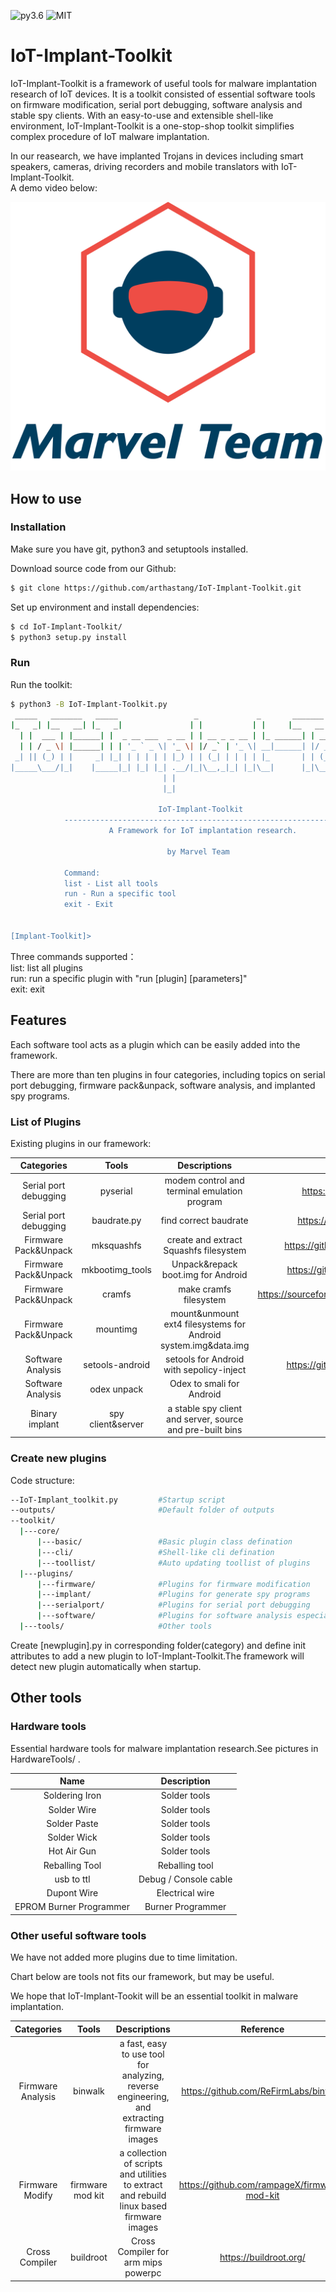 ![py3.6](https://img.shields.io/badge/python-3.6-blue.svg)
![MIT](https://img.shields.io/github/license/mashape/apistatus.svg)


# IoT-Implant-Toolkit
IoT-Implant-Toolkit is a framework of useful tools for malware implantation research of IoT devices. It is a toolkit consisted of essential software tools on firmware modification, serial port debugging, software analysis and stable spy clients. With an easy-to-use and extensible shell-like environment, IoT-Implant-Toolkit is a one-stop-shop toolkit simplifies complex procedure of IoT malware implantation. 

In our reasearch, we have implanted Trojans in devices including smart speakers, cameras, driving recorders and mobile translators with IoT-Implant-Toolkit.   
A demo video below: 

[![test video](resources/MarvelTeamLogo.png)](resources/testvideo.mp4 "test video")


## How to use

### Installation

Make sure you have git, python3 and setuptools installed.

Download source code from our Github:
```bash
$ git clone https://github.com/arthastang/IoT-Implant-Toolkit.git

```
Set up environment and install dependencies:
```bash
$ cd IoT-Implant-Toolkit/
$ python3 setup.py install

```

### Run

Run the toolkit:
```bash
$ python3 -B IoT-Implant-Toolkit.py
 _____   _______   _____                 _             _       _______          _ _    _ _   
|_   _| |__   __| |_   _|               | |           | |     |__   __|        | | |  (_) |  
  | |  ___ | |______| |  _ __ ___  _ __ | | __ _ _ __ | |_ ______| | ___   ___ | | | ___| |_ 
  | | / _ \| |______| | | '_ ` _ \| '_ \| |/ _` | '_ \| __|______| |/ _ \ / _ \| | |/ / | __|
 _| || (_) | |     _| |_| | | | | | |_) | | (_| | | | | |_       | | (_) | (_) | |   <| | |_ 
|_____\___/|_|    |_____|_| |_| |_| .__/|_|\__,_|_| |_|\__|      |_|\___/ \___/|_|_|\_\_|\__|
                                  | |                                                        
                                  |_|                                                        
            
                                 IoT-Implant-Toolkit
            -------------------------------------------------------------
                      A Framework for IoT implantation research.

                                   by Marvel Team

            Command:
            list - List all tools
            run - Run a specific tool
            exit - Exit

                
[Implant-Toolkit]>

```
Three commands supported：  
list: list all plugins  
run: run a specific plugin with "run [plugin] [parameters]"  
exit: exit  

## Features
Each software tool acts as a plugin which can be easily added into the framework.
   
There are more than ten plugins in four categories, including topics on serial port debugging, firmware pack&unpack, software analysis, and implanted spy programs.

### List of Plugins

Existing plugins in our framework:

Categories | Tools | Descriptions | Reference |
:---------: | :---------:| :----------:| :----------:|
Serial port debugging | pyserial | modem control and terminal emulation program | https://github.com/pyserial/pyserial |
Serial port debugging | baudrate.py | find correct baudrate | https://github.com/devttys0/baudrate |
Firmware Pack&Unpack | mksquashfs | create and extract Squashfs filesystem | https://github.com/plougher/squashfs-tools |
Firmware Pack&Unpack | mkbootimg_tools | Unpack&repack boot.img for Android | https://github.com/xiaolu/mkbootimg_tools |
Firmware Pack&Unpack | cramfs | make cramfs filesystem |  https://sourceforge.net/projects/cramfs/files/cramfs/1.1/ |
Firmware Pack&Unpack | mountimg | mount&unmount ext4 filesystems for Android system.img&data.img |  On our github |
Software Analysis | setools-android | setools for Android with sepolicy-inject | https://github.com/xmikos/setools-android |
Software Analysis | odex unpack | Odex to smali for Android | on our Github |
Binary implant | spy client&server | a stable spy client and server, source and pre-built bins | on our Github |


### Create new plugins
Code structure:

```bash
--IoT-Implant_toolkit.py         #Startup script
--outputs/                       #Default folder of outputs
--toolkit/                       
  |---core/                      
      |---basic/                 #Basic plugin class defination
      |---cli/                   #Shell-like cli defination
      |---toollist/              #Auto updating toollist of plugins 
  |---plugins/                   
      |---firmware/              #Plugins for firmware modification
      |---implant/               #Plugins for generate spy programs
      |---serialport/            #Plugins for serial port debugging
      |---software/              #Plugins for software analysis especially for Android
  |---tools/                     #Other tools

```

Create [newplugin].py in corresponding folder(category) and define init attributes to add a new plugin to IoT-Implant-Toolkit.The framework will detect new plugin automatically when startup.


## Other tools

### Hardware tools

Essential hardware tools for malware implantation research.See pictures in HardwareTools/ .

Name | Description |
:---------: | :---------:|
Soldering Iron | Solder tools |
Solder Wire | Solder tools |
Solder Paste | Solder tools |
Solder Wick | Solder tools |
Hot Air Gun | Solder tools |
Reballing Tool | Reballing tool |
usb to ttl | Debug / Console cable |
Dupont Wire | Electrical wire |
EPROM Burner Programmer | Burner Programmer |

### Other useful software tools
We have not added more plugins due to time limitation.

Chart below are tools not fits our framework, but may be useful.

We hope that IoT-Implant-Tookit will be an essential toolkit in malware implantation.

Categories | Tools | Descriptions | Reference |
:---------: | :---------:| :----------:| :----------:|
Firmware Analysis | binwalk | a fast, easy to use tool for analyzing, reverse engineering, and extracting firmware images | https://github.com/ReFirmLabs/binwalk |
Firmware Modify |firmware mod kit | a collection of scripts and utilities to extract and rebuild linux based firmware images | https://github.com/rampageX/firmware-mod-kit |
Cross Compiler | buildroot | Cross Compiler for arm mips powerpc | https://buildroot.org/ |
